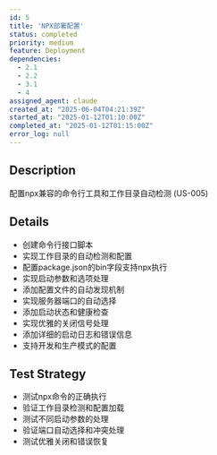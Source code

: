 ```yaml
---
id: 5
title: 'NPX部署配置'
status: completed
priority: medium
feature: Deployment
dependencies:
  - 2.1
  - 2.2
  - 3.1
  - 4
assigned_agent: claude
created_at: "2025-06-04T04:21:39Z"
started_at: "2025-01-12T01:10:00Z"
completed_at: "2025-01-12T01:15:00Z"
error_log: null
---
```


## Description

配置npx兼容的命令行工具和工作目录自动检测 (US-005)

## Details

- 创建命令行接口脚本
- 实现工作目录的自动检测和配置
- 配置package.json的bin字段支持npx执行
- 实现启动参数和选项处理
- 添加配置文件的自动发现机制
- 实现服务器端口的自动选择
- 添加启动状态和健康检查
- 实现优雅的关闭信号处理
- 添加详细的启动日志和错误信息
- 支持开发和生产模式的配置

## Test Strategy

- 测试npx命令的正确执行
- 验证工作目录检测和配置加载
- 测试不同启动参数的处理
- 验证端口自动选择和冲突处理
- 测试优雅关闭和错误恢复 